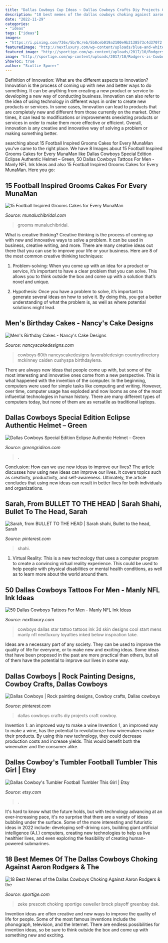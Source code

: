 ```yaml
---
title: "Dallas Cowboys Cup Ideas ~ Dallas Cowboys Crafts Diy Projects Craft Cowboy"
description: "18 best memes of the dallas cowboys choking against aaron rodgers &amp; the"
date: "2022-11-29"
categories:
- "ideas"
tags: ["ideas"]
images:
- "https://i.pinimg.com/736x/5b/8c/eb/5b8ceb019a2100e9b2138573c4d37072.jpg"
featuredImage: "http://nextluxury.com/wp-content/uploads/blue-and-white-ink-dallas-cowboys-torn-skin-mens-start-tattoo-on-leg.jpg"
featured_image: "http://sportige.com/wp-content/uploads/2017/10/Rodgers-is-Cowboys-Daddy-e1507562644683.jpg"
image: "http://sportige.com/wp-content/uploads/2017/10/Rodgers-is-Cowboys-Daddy-e1507562644683.jpg"
ShowToc: true
author: "Scottie Sporer"
---
```



Definition of Innovation: What are the different aspects to innovation?
Innovation is the process of coming up with new and better ways to do something. It can be anything from creating a new product or service to developing a new way of conducting business. Innovation can also refer to the idea of using technology in different ways in order to create new products or services. In some cases, Innovation can lead to products that are completely new and different from those currently on the market. Other times, it can lead to modifications or improvements onexisting products or services in order to make them more effective or efficient. Overall, innovation is any creative and innovative way of solving a problem or making something better.

	

		
searching about 15 Football Inspired Grooms Cakes for Every MunaMan you've came to the right place. We have 8 Images about 15 Football Inspired Grooms Cakes for Every MunaMan like Dallas Cowboys Special Edition Eclipse Authentic Helmet – Green, 50 Dallas Cowboys Tattoos For Men - Manly NFL Ink Ideas and also 15 Football Inspired Grooms Cakes for Every MunaMan. Here you go:
		
    
## 15 Football Inspired Grooms Cakes For Every MunaMan

<img loading=lazy src="https://www.munaluchibridal.com/wp-content/uploads/2015/09/dallas_cowboys_grooms_cake.jpg" onerror="this.onerror=null;this.src='https://tse3.mm.bing.net/th?id=OIP.NSAP1OgtNRfMX5tcBYDxLQHaJ6&amp;pid=15.1';" alt="15 Football Inspired Grooms Cakes for Every MunaMan">

_Source: munaluchibridal.com_

>grooms munaluchibridal. 

	

What is creative thinking?
Creative thinking is the process of coming up with new and innovative ways to solve a problem. It can be used in business, creative writing, and more. There are many creative ideas out there that you can use to improve your life or your business. Here are 8 of the most common creative thinking techniques:
1. Problem-solving: When you come up with an idea for a product or service, it’s important to have a clear problem that you can solve. This allows you to think outside the box and come up with a solution that’s novel and unique.

2. Hypothesis: Once you have a problem to solve, it’s important to generate several ideas on how to solve it. By doing this, you get a better understanding of what the problem is, as well as where potential solutions might lead.

    
## Men&#039;s Birthday Cakes - Nancy&#039;s Cake Designs

<img loading=lazy src="https://nancyscakedesigns.com/wp-content/uploads/2017/03/Cowboys-768x1024.jpg" onerror="this.onerror=null;this.src='https://tse3.mm.bing.net/th?id=OIP.c23M8WRt0YIyj4sVhNi0LQHaJ4&amp;pid=15.1';" alt="Men&#039;s Birthday Cakes - Nancy&#039;s Cake Designs">

_Source: nancyscakedesigns.com_

>cowboys 60th nancyscakedesigns favorabledesign countrydirectory mckinney caiden cushyspa birthdaylena. 

	

There are always new ideas that people come up with, but some of the most interesting and innovative ones come from a new perspective. This is what happened with the invention of the computer. In the beginning, computers were used for simple tasks like computing and writing. However, over time, computer usage has exploded and now looms as one of the most influential technologies in human history. There are many different types of computers today, but none of them are as versatile as traditional laptops.

    
## Dallas Cowboys Special Edition Eclipse Authentic Helmet – Green

<img loading=lazy src="https://cdn.shopify.com/s/files/1/2458/4861/products/DallasCowboysEclipseAuthentic01_1200x1200.jpg?v=1602006513" onerror="this.onerror=null;this.src='https://tse2.mm.bing.net/th?id=OIP.nCaHWEsTBNVYo9eiA_X9iQHaE8&amp;pid=15.1';" alt="Dallas Cowboys Special Edition Eclipse Authentic Helmet – Green">

_Source: greengridiron.com_

>. 

	

Conclusion: How can we use new ideas to improve our lives?
The article discusses how using new ideas can improve our lives. It covers topics such as creativity, productivity, and self-awareness. Ultimately, the article concludes that using new ideas can result in better lives for both individuals and organizations.

    
## Sarah, From BULLET TO THE HEAD | Sarah Shahi, Bullet To The Head, Sarah

<img loading=lazy src="https://i.pinimg.com/736x/5b/8c/eb/5b8ceb019a2100e9b2138573c4d37072.jpg" onerror="this.onerror=null;this.src='https://tse4.mm.bing.net/th?id=OIP.g-wIEPmVyKSHKP1rAxC5VgHaLH&amp;pid=15.1';" alt="Sarah, from BULLET TO THE HEAD | Sarah shahi, Bullet to the head, Sarah">

_Source: pinterest.com_

>shahi. 

	

1. Virtual Reality: This is a new technology that uses a computer program to create a convincing virtual reality experience. This could be used to help people with physical disabilities or mental health conditions, as well as to learn more about the world around them. 

    
## 50 Dallas Cowboys Tattoos For Men - Manly NFL Ink Ideas

<img loading=lazy src="http://nextluxury.com/wp-content/uploads/blue-and-white-ink-dallas-cowboys-torn-skin-mens-start-tattoo-on-leg.jpg" onerror="this.onerror=null;this.src='https://tse2.mm.bing.net/th?id=OIP.HLbkGvz8rE_ocEv6SCwOiwHaGq&amp;pid=15.1';" alt="50 Dallas Cowboys Tattoos For Men - Manly NFL Ink Ideas">

_Source: nextluxury.com_

>cowboys dallas star tattoo tattoos ink 3d skin designs cool start mens manly nfl nextluxury loyalties inked below inspiration take. 

	

Ideas are a necessary part of any society. They can be used to improve the quality of life for everyone, or to make new and exciting ideas. Some ideas that have been proposed in the past are more practical than others, but all of them have the potential to improve our lives in some way.

    
## Dallas Cowboys | Rock Painting Designs, Cowboy Crafts, Dallas Cowboys

<img loading=lazy src="https://i.pinimg.com/736x/2c/b2/15/2cb2154e3ff124a333b2e066aaae9f79.jpg" onerror="this.onerror=null;this.src='https://tse4.mm.bing.net/th?id=OIP.dxa2d9F559eFlXX1vNzMwAHaNK&amp;pid=15.1';" alt="Dallas Cowboys | Rock painting designs, Cowboy crafts, Dallas cowboys">

_Source: pinterest.com_

>dallas cowboys crafts diy projects craft cowboy. 

	

Invention 1: an improved way to make a wine
Invention 1, an improved way to make a wine, has the potential to revolutionize how winemakers make their products. By using this new technology, they could decrease production costs and increase yields. This would benefit both the winemaker and the consumer alike.

    
## Dallas Cowboy&#039;s Tumbler Football Tumbler This Girl | Etsy

<img loading=lazy src="https://i.etsystatic.com/17802777/r/il/8e9eb4/2408839178/il_794xN.2408839178_ilwt.jpg" onerror="this.onerror=null;this.src='https://tse4.mm.bing.net/th?id=OIP.vBxilfyNo98r4R_f0_Tr1wHaJ4&amp;pid=15.1';" alt="Dallas Cowboy&#039;s Tumbler Football Tumbler This Girl | Etsy">

_Source: etsy.com_

>. 

	

It's hard to know what the future holds, but with technology advancing at an ever-increasing pace, it's no surprise that there are a variety of ideas bubbling under the surface. Some of the more interesting and futuristic ideas in 2022 include: developing self-driving cars, building giant artificial intelligence (A.I.) computers, creating new technologies to help us live healthier lives, and even exploring the feasibility of creating human-powered submarines.

    
## 18 Best Memes Of The Dallas Cowboys Choking Against Aaron Rodgers &amp; The

<img loading=lazy src="http://sportige.com/wp-content/uploads/2017/10/Rodgers-is-Cowboys-Daddy-e1507562644683.jpg" onerror="this.onerror=null;this.src='https://tse3.mm.bing.net/th?id=OIP.nc_G_RSg2mHza4PGt8PnkQHaIW&amp;pid=15.1';" alt="18 Best Memes of the Dallas Cowboys Choking Against Aaron Rodgers &amp; the">

_Source: sportige.com_

>zeke prescott choking sportige osweiler brock playoff greenbay dak. 

	

Invention ideas are often creative and new ways to improve the quality of life for people. Some of the most famous inventions include the phonograph, television, and the Internet. There are endless possibilities for invention ideas, so be sure to think outside the box and come up with something new and exciting.

